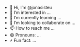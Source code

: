 - 👋 Hi, I’m @jonasisteu
- 👀 I’m interested in ...
- 🌱 I’m currently learning ...
- 💞️ I’m looking to collaborate on ...
- 📫 How to reach me ...
- 😄 Pronouns: ...
- ⚡ Fun fact: ...

<!---
jonasisteu/jonasisteu is a ✨ special ✨ repository because its `README.md` (this file) appears on your GitHub profile.
You can click the Preview link to take a look at your changes.
--->

